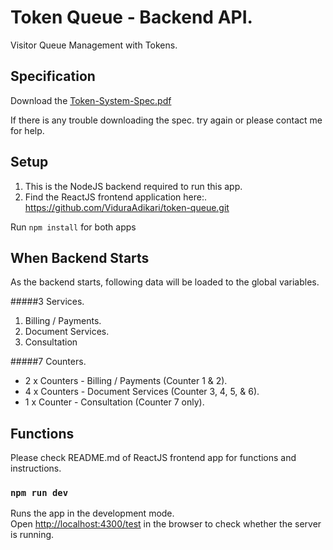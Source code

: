 # Token Queue - Backend API.

Visitor Queue Management with Tokens.

## Specification

Download the [Token-System-Spec.pdf](https://s3.amazonaws.com/cdn.vidura/token/Token-System-Spec.pdf)

If there is any trouble downloading the spec. try again or please contact me for help.

## Setup

1. This is the NodeJS backend required to run this app.
2. Find the ReactJS frontend application here:.\
https://github.com/ViduraAdikari/token-queue.git

Run `npm install` for both apps



## When Backend Starts
As the backend starts, following data will be loaded to the global variables.

#####3 Services.
1. Billing / Payments.
2. Document Services.
3. Consultation

#####7 Counters.
- 2 x Counters - Billing / Payments (Counter 1 & 2).
- 4 x Counters - Document Services (Counter 3, 4, 5, & 6).
- 1 x Counter - Consultation (Counter 7 only). 

## Functions
Please check README.md of ReactJS frontend app for functions and instructions.

### `npm run dev`

Runs the app in the development mode.\
Open [http://localhost:4300/test](http://localhost:4300/test) in the browser to check whether the server is running.